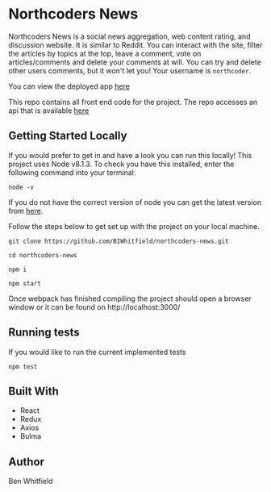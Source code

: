 # Northcoders News
Northcoders News is a social news aggregation, web content rating, and discussion website. It is similar to Reddit. You can interact with the site, filter the articles by topics at the top, leave a comment, vote on articles/comments and delete your comments at will. You can try and delete other users comments, but it won't let you! Your username is ``northcoder``.

You can view the deployed app <a href="https://nc-n.herokuapp.com/">here</a>

This repo contains all front end code for the project. The repo accesses an api that is available <a href="https://northcoders-news-api.herokuapp.com/api/">here</a>


## Getting Started Locally

If you would prefer to get in and have a look you can run this locally! This project uses Node v8.1.3. To check you have this installed, enter the following command into your terminal:

``node -v``

If you do not have the correct version of node you can get the latest version from <a href="https://nodejs.org/en/download/">here</a>.

Follow the steps below to get set up with the project on your local machine.

`git clone https://github.com/BIWhitfield/northcoders-news.git`

`cd northcoders-news`

`npm i`

`npm start`

Once webpack has finished compiling the project should open a browser window or it can be found on http://localhost:3000/


## Running tests

If you would like to run the current implemented tests

``npm test``

## Built With
* React
* Redux
* Axios
* Bulma

## Author
Ben Whitfield
